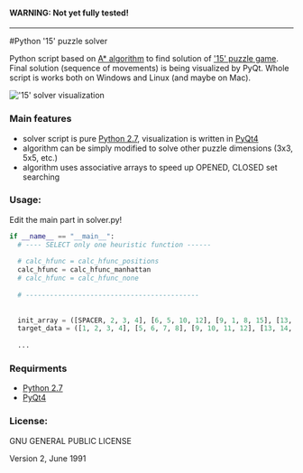 
#### WARNING: Not yet fully tested!
----


#Python '15' puzzle solver

Python script based on [A* algorithm](http://en.wikipedia.org/wiki/A*_search_algorithm) to find solution of ['15' puzzle game](http://en.wikipedia.org/wiki/15_puzzle). Final solution (sequence of movements) is being visualized by PyQt. Whole script is works both on Windows and Linux (and maybe on Mac).


!['15' solver visualization](http://mhblog.cz/downloads/15solver.png)


### Main features

 * solver script is pure [Python 2.7](https://www.python.org/download/releases/2.7/), visualization is written in [PyQt4](http://www.riverbankcomputing.co.uk/software/pyqt/intro)
 * algorithm can be simply modified to solve other puzzle dimensions (3x3, 5x5, etc.)
 * algorithm uses associative arrays to speed up OPENED, CLOSED set searching


### Usage:

Edit the main part in solver.py!

```python
if __name__ == "__main__":
  # ---- SELECT only one heuristic function ------
  
  # calc_hfunc = calc_hfunc_positions
  calc_hfunc = calc_hfunc_manhattan
  # calc_hfunc = calc_hfunc_none
  
  # -------------------------------------------
  
  
  init_array = ([SPACER, 2, 3, 4], [6, 5, 10, 12], [9, 1, 8, 15], [13, 14, 7, 11])
  target_data = ([1, 2, 3, 4], [5, 6, 7, 8], [9, 10, 11, 12], [13, 14, 15, SPACER])
  
  ...

```

### Requirments

* [Python 2.7](https://www.python.org/download)
* [PyQt4](http://www.riverbankcomputing.com/software/pyqt/download)


### License:

GNU GENERAL PUBLIC LICENSE

Version 2, June 1991
